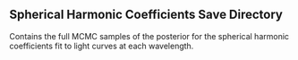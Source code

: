 ## Spherical Harmonic Coefficients Save Directory

Contains the full MCMC samples of the posterior for the spherical harmonic coefficients fit to light curves at each wavelength.
